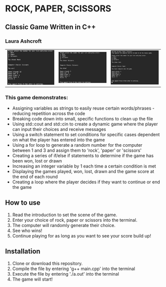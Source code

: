 # ROCK, PAPER, SCISSORS

## Classic Game Written in C++

### Laura Ashcroft

<table>
<td><img src="./Images/game_win.png" alt="game won screenshot"></td>
<td><img src="./Images/game_draw.png" alt="game drawn screenshot"></td>
<td><img src="./Images/game_lose.png" alt="game lost screenshot"></td>
</table>

### This game demonstrates:

- Assigning variables as strings to easily reuse certain words/phrases - reducing repetition across the code
- Breaking code down into small, specific functions to clean up the file
- Using std::cout and std::cin to create a dynamic game where the player can input their choices and receive messages
- Using a switch statement to set conditions for specific cases dependent on what the player has entered into the game
- Using a for loop to generate a random number for the computer between 1 and 3 and assign them to 'rock', 'paper' or 'scissors'
- Creating a series of if/else if statements to determine if the game has been won, lost or drawn
- Increasing an integer variable by 1 each time a certain condition is met
- Displaying the games played, won, lost, drawn and the game score at the end of each round
- Creating a loop where the player decides if they want to continue or end the game

## How to use

1. Read the introduction to set the scene of the game.
2. Enter your choice of rock, paper or scissors into the terminal.
3. The computer will randomly generate their choice.
4. See who wins!
5. Continue playing for as long as you want to see your score build up!

## Installation

1. Clone or download this repository.
2. Compile the file by entering 'g++ main.cpp' into the terminal
3. Execute the file by entering './a.out' into the terminal
4. The game will start!
